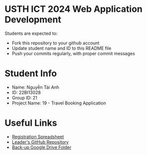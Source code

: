 USTH ICT 2024 Web Application Development
=====================================================

Students are expected to:

* Fork this repository to your github account
* Update student name and ID to this README file
* Push your commits regularly, with proper commit messages

Student Info
=======================

* Name: Nguyễn Tài Anh
* ID: 22BI13028
* Group ID: 21
* Project Name: 19 - Travel Booking Application

Useful Links
=======================

* [Registration Spreadsheet](https://docs.google.com/spreadsheets/d/1X3gZ2CB0LDxNv_hprwek1V9XVuRaa9V5gdHrVC8n3iM/edit?gid=1812830611#gid=1812830611&range=C123:G128)
* [Leader's GitHub Repository](https://github.com/quan11304/WebDev2024)
* [Back-up Google Drive Folder](https://drive.google.com/drive/folders/1in6X6H3UkqrKPhLHfzU2UBQY2vi2KPB8)
